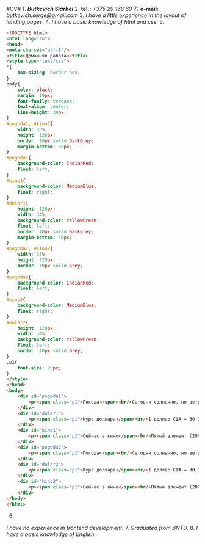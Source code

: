 #CV#
1.
***Butkevich Siarhei***
2.
**tel.:** *+375 29 168 60 71*
__e-mail:__ _butkevich.serge@gmail.com_
3.
*I have a little experience in the layout of landing pages.*
4.
*I have a basic knowledge of html and css.*
5.
```HTML and CSS
<!DOCTYPE html>
<html lang="ru">
<head>
<meta charset="utf-8"/>
<title>Домашняя работа</title>
<style type="text/css">
*{
	box-sizing: border-box;
}	
body{
	color: black;
	margin: 10px;
	font-family: Verdana;
	text-align: center;
	line-height: 30px;
}
#pogoda1, #kino1{
	width: 33%;
	height: 120px;
	border: 10px solid DarkGrey;
	margin-bottom: 50px;
}
#pogoda1{
	background-color: IndianRed;
	float: left;	
}
#kino1{
	background-color: MediumBlue;	
	float: right;
}
#dolar1{
	height: 120px;
	width: 34%;
	background-color: YellowGreen;
	float: left;
	border: 10px solid DarkGrey;
	margin-bottom: 50px;
}
#pogoda2, #kino2{
	width: 33%;
	height: 120px;
	border: 10px solid Grey;
}
#pogoda2{
	background-color: IndianRed;
	float: left;	
}
#kino2{
	background-color: MediumBlue;	
	float: right;
}
#dolar2{
	height: 120px;
	width: 34%;
	background-color: YellowGreen;
	float: left;
	border: 10px solid Grey;
}
.p1{
	font-size: 25px;
}
</style>
</head>
<body>
	<div id="pogoda1">
		<p><span class="p1">Погода</span><br/>Сегодня солнечно, но ветрено</p>
	</div>
	<div id="dolar1">
		<p><span class="p1">Курс доллара</span><br/>1 доллар США = 30,32 рубля</p>
	</div>
	<div id="kino1">
		<p><span class="p1">Сейчас в кино</span><br/>Пятый элемент (2002)</p>
	</div>
	<div id="pogoda2">
		<p><span class="p1">Погода</span><br/>Сегодня солнечно, но ветрено</p>
	</div>
	<div id="dolar2">
		<p><span class="p1">Курс доллара</span><br/>1 доллар США = 30,32 рубля</p>
	</div>
	<div id="kino2">
		<p><span class="p1">Сейчас в кино</span><br/>Пятый элемент (2002)</p>
	</div>
</body>
</html>
```
6.
*I have no experience in frontend development.*
7.
*Graduated from BNTU.*
8.
*I have a basic knowledge of English.*